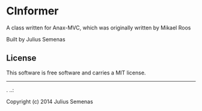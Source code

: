CInformer
=========
 
A class written for Anax-MVC, which was originally written by Mikael Roos
 
Built by Julius Semenas
 
License 
------------------
 
This software is free software and carries a MIT license.
 
 
------------------
 .
..:
 
Copyright (c) 2014 Julius Semenas
